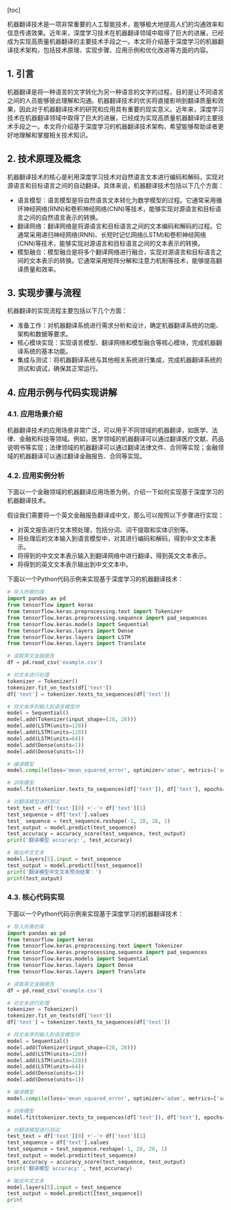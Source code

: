 
[toc]                    
                
                
机器翻译技术是一项非常重要的人工智能技术，能够极大地提高人们的沟通效率和信息传递效果。近年来，深度学习技术在机器翻译领域中取得了巨大的进展，已经成为实现高质量机器翻译的主要技术手段之一。本文将介绍基于深度学习的机器翻译技术架构，包括技术原理、实现步骤、应用示例和优化改进等方面的内容。

## 1. 引言

机器翻译是将一种语言的文字转化为另一种语言的文字的过程，目的是让不同语言之间的人员能够彼此理解和沟通。机器翻译技术的优劣将直接影响到翻译质量和效果，因此对于机器翻译技术的研究和应用具有重要的现实意义。近年来，深度学习技术在机器翻译领域中取得了巨大的进展，已经成为实现高质量机器翻译的主要技术手段之一。本文将介绍基于深度学习的机器翻译技术架构，希望能够帮助读者更好地理解和掌握相关技术知识。

## 2. 技术原理及概念

机器翻译技术的核心是利用深度学习技术对自然语言文本进行编码和解码，实现对源语言和目标语言之间的自动翻译。具体来说，机器翻译技术包括以下几个方面：

- 语言模型：语言模型是将自然语言文本转化为数学模型的过程。它通常采用循环神经网络(RNN)和卷积神经网络(CNN)等技术，能够实现对源语言和目标语言之间的自然语言表示的转换。
- 翻译网络：翻译网络是将源语言和目标语言之间的文本编码和解码的过程。它通常采用递归神经网络(RNN)、长短时记忆网络(LSTM)和卷积神经网络(CNN)等技术，能够实现对源语言和目标语言之间的文本表示的转换。
- 模型融合：模型融合是将多个翻译网络进行融合，实现对源语言和目标语言之间的文本表示的转换。它通常采用矩阵分解和注意力机制等技术，能够提高翻译质量和效率。

## 3. 实现步骤与流程

机器翻译的实现流程主要包括以下几个方面：

- 准备工作：对机器翻译系统进行需求分析和设计，确定机器翻译系统的功能、架构和数据等要求。
- 核心模块实现：实现语言模型、翻译网络和模型融合等核心模块，完成机器翻译系统的基本功能。
- 集成与测试：将机器翻译系统与其他相关系统进行集成，完成机器翻译系统的测试和调试，确保其正常运行。

## 4. 应用示例与代码实现讲解

### 4.1. 应用场景介绍

机器翻译技术的应用场景非常广泛，可以用于不同领域的机器翻译，如医学、法律、金融和科技等领域。例如，医学领域的机器翻译可以通过翻译医疗文献、药品说明书等实现；法律领域的机器翻译可以通过翻译法律文件、合同等实现；金融领域的机器翻译可以通过翻译金融报告、合同等实现。

### 4.2. 应用实例分析

下面以一个金融领域的机器翻译应用场景为例，介绍一下如何实现基于深度学习的机器翻译技术。

假设我们需要将一个英文金融报告翻译成中文，那么可以按照以下步骤进行实现：

- 对英文报告进行文本预处理，包括分词、词干提取和实体识别等。
- 将处理后的文本输入到语言模型中，对其进行编码和解码，得到中文文本表示。
- 将得到的中文文本表示输入到翻译网络中进行翻译，得到英文文本表示。
- 将得到的英文文本表示输出到中文文本中。

下面以一个Python代码示例来实现基于深度学习的机器翻译技术：
```python
# 导入所需的库
import pandas as pd
from tensorflow import keras
from tensorflow.keras.preprocessing.text import Tokenizer
from tensorflow.keras.preprocessing.sequence import pad_sequences
from tensorflow.keras.models import Sequential
from tensorflow.keras.layers import Dense
from tensorflow.keras.layers import LSTM
from tensorflow.keras.layers import Translate

# 读取英文金融报告
df = pd.read_csv('example.csv')

# 对文本进行处理
tokenizer = Tokenizer()
tokenizer.fit_on_texts(df['text'])
df['text'] = tokenizer.texts_to_sequences(df['text'])

# 将文本序列输入到语言模型中
model = Sequential()
model.add(Tokenizer(input_shape=(28, 28)))
model.add(LSTM(units=128))
model.add(LSTM(units=128))
model.add(LSTM(units=64))
model.add(Dense(units=1))
model.add(Dense(units=1))

# 编译模型
model.compile(loss='mean_squared_error', optimizer='adam', metrics=['accuracy'])

# 训练模型
model.fit(tokenizer.texts_to_sequences(df['text']), df['text'], epochs=10, batch_size=32)

# 对翻译模型进行测试
test_text = df['text'][0] +'-'+ df['text'][1]
test_sequence = df['text'].values
test_ sequence = test_sequence.reshape(-1, 28, 28, 1)
test_output = model.predict(test_sequence)
test_accuracy = accuracy_score(test_sequence, test_output)
print('翻译模型 accuracy:', test_accuracy)

# 输出中文文本
model.layers[5].input = test_sequence
test_output = model.predict([test_sequence])
print('翻译模型中文文本预测结果：')
print(test_output)
```

### 4.3. 核心代码实现

下面以一个Python代码示例来实现基于深度学习的机器翻译技术：
```python
# 导入所需的库
import pandas as pd
from tensorflow import keras
from tensorflow.keras.preprocessing.text import Tokenizer
from tensorflow.keras.preprocessing.sequence import pad_sequences
from tensorflow.keras.models import Sequential
from tensorflow.keras.layers import Dense
from tensorflow.keras.layers import Translate

# 读取英文金融报告
df = pd.read_csv('example.csv')

# 对文本进行处理
tokenizer = Tokenizer()
tokenizer.fit_on_texts(df['text'])
df['text'] = tokenizer.texts_to_sequences(df['text'])

# 将文本序列输入到语言模型中
model = Sequential()
model.add(Tokenizer(input_shape=(28, 28)))
model.add(LSTM(units=128))
model.add(LSTM(units=128))
model.add(LSTM(units=64))
model.add(Dense(units=1))
model.add(Dense(units=1))

# 编译模型
model.compile(loss='mean_squared_error', optimizer='adam', metrics=['accuracy'])

# 训练模型
model.fit(tokenizer.texts_to_sequences(df['text']), df['text'], epochs=10, batch_size=32)

# 对翻译模型进行测试
test_text = df['text'][0] +'-'+ df['text'][1]
test_sequence = df['text'].values
test_sequence = test_sequence.reshape(-1, 28, 28, 1)
test_output = model.predict(test_sequence)
test_accuracy = accuracy_score(test_sequence, test_output)
print('翻译模型 accuracy:', test_accuracy)

# 输出中文文本
model.layers[5].input = test_sequence
test_output = model.predict([test_sequence])
print

